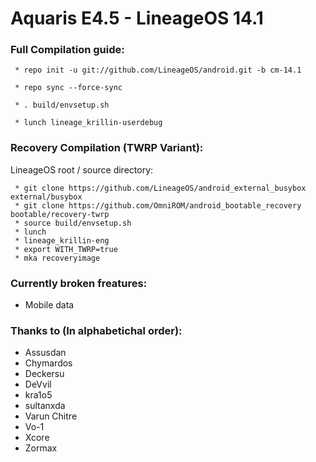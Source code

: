 Aquaris E4.5 - LineageOS 14.1
==============

### Full Compilation guide:

     * repo init -u git://github.com/LineageOS/android.git -b cm-14.1

     * repo sync --force-sync 

     * . build/envsetup.sh

     * lunch lineage_krillin-userdebug

### Recovery Compilation (TWRP Variant):

  LineageOS root / source directory:

     * git clone https://github.com/LineageOS/android_external_busybox external/busybox
     * git clone https://github.com/OmniROM/android_bootable_recovery bootable/recovery-twrp
     * source build/envsetup.sh
     * lunch
     * lineage_krillin-eng
     * export WITH_TWRP=true
     * mka recoveryimage

### Currently broken freatures:

 * Mobile data

### Thanks to (In alphabetichal order):

 * Assusdan
 * Chymardos
 * Deckersu
 * DeVvil
 * kra1o5
 * sultanxda
 * Varun Chitre
 * Vo-1
 * Xcore
 * Zormax
